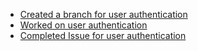 - [Created a branch for user authentication](https://github.com/zuri-training/Team_26_Repo-Proj_Price_Compare/tree/user-authentication)
- [Worked on user authentication](https://github.com/zuri-training/Team_26_Repo-Proj_Price_Compare/tree/user-authentication/backend/accounts)
- [Completed Issue for user authentication](https://github.com/zuri-training/Team_26_Repo-Proj_Price_Compare/issues/6)
